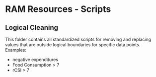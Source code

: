 # RAM Resources - Scripts
## Logical Cleaning

This folder contains all standardized scripts for removing and replacing values that are outside logical boundaries for specific data points. Examples:
- negative expenditures
- Food Consumption > 7
- rCSI > 7
